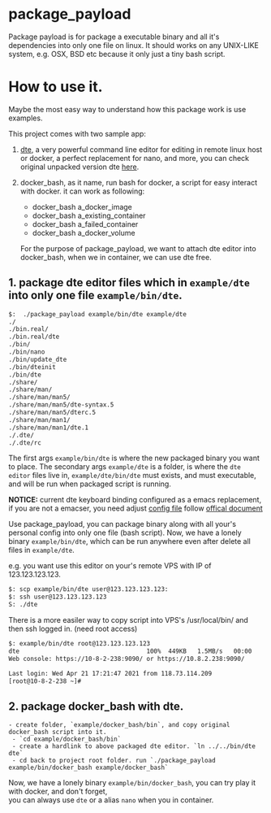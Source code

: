 # package_payload

Package payload is for package a executable binary and all it's dependencies into only one file on linux.
It should works on any UNIX-LIKE system, e.g. OSX, BSD etc because it only just a tiny bash script.

# How to use it.

Maybe the most easy way to understand how this package work is use examples.

This project comes with two sample app:

1. [dte](https://gitlab.com/craigbarnes/dte), a very powerful command line editor for editing in remote linux host or docker, a perfect replacement for nano, and more, you can check original unpacked version dte [here](https://github.com/zw963/package_payload/tree/main/example/dte). 
2. docker_bash, as it name, run bash for docker,  a script for easy interact with docker.
   it can work as following:
   - docker_bash a_docker_image
   - docker_bash a_existing_container
   - docker_bash a_failed_container
   - docker_bash a_docker_volume
   
   For the purpose of package_payload, we want to attach dte editor into docker_bash, when we in container, we can use dte free.

## 1. package dte editor files which in `example/dte` into only one file `example/bin/dte`.

```sh
$:  ./package_payload example/bin/dte example/dte
./
./bin.real/
./bin.real/dte
./bin/
./bin/nano
./bin/update_dte
./bin/dteinit
./bin/dte
./share/
./share/man/
./share/man/man5/
./share/man/man5/dte-syntax.5
./share/man/man5/dterc.5
./share/man/man1/
./share/man/man1/dte.1
./.dte/
./.dte/rc
```

The first args `example/bin/dte` is where the new packaged binary you want to place.
The secondary args `example/dte` is a folder, is where the `dte editor` files live in,  `example/dte/bin/dte` must exists, and must executable, and will be run when packaged script is running.

**NOTICE:** current dte keyboard binding configured as a emacs replacement, if you are not a emacser, you need adjust [config file](https://github.com/zw963/package_payload/blob/main/example/dte/.dte/rc) follow [offical document](https://craigbarnes.gitlab.io/dte/dterc.html)

Use package_payload, you can package binary along with all your's personal config into only one file (bash script).
Now, we have a lonely binary `example/bin/dte`, which can be run anywhere even after delete all files in `example/dte`.

e.g. you want use this editor on your's remote VPS with IP of 123.123.123.123.

```sh
$: scp example/bin/dte user@123.123.123.123:
$: ssh user@123.123.123.123
S: ./dte
```

There is a more easiler way to copy script into VPS's /usr/local/bin/ and then ssh logged in. (need root access)

```sh
$: example/bin/dte root@123.123.123.123
dte                                   100%  449KB   1.5MB/s   00:00    
Web console: https://10-8-2-238:9090/ or https://10.8.2.238:9090/

Last login: Wed Apr 21 17:21:47 2021 from 118.73.114.209
[root@10-8-2-238 ~]# 
```

## 2. package docker_bash with dte.

    - create folder, `example/docker_bash/bin`, and copy original docker_bash script into it.
	 - `cd example/docker_bash/bin`
	 - create a hardlink to above packaged dte editor. `ln ../../bin/dte dte`
	 - cd back to project root folder. run `./package_payload example/bin/docker_bash example/docker_bash`
 
Now, we have a lonely binary `example/bin/docker_bash`, you can try play it with docker, and don't forget,  
you can always use `dte` or a alias `nano` when you in container.
